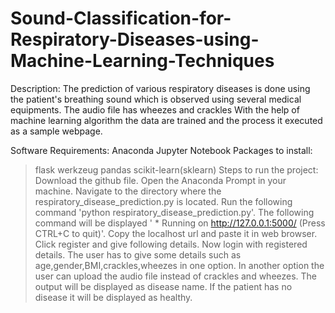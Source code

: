 # Sound-Classification-for-Respiratory-Diseases-using-Machine-Learning-Techniques
Description:
  The prediction of various respiratory diseases is done using the patient's breathing sound
  which is observed using several medical equipments. The audio file has wheezes and crackles
  With the help of machine learning algorithm the data are trained and the process it executed 
  as a sample webpage.
  
Software Requirements:
   Anaconda
   Jupyter Notebook
Packages to install:
   > flask
   > werkzeug
   > pandas
   > scikit-learn(sklearn)
Steps to run the project:
 > Download the github file.
 > Open the Anaconda Prompt in your machine.
 > Navigate to the directory where the respiratory_disease_prediction.py is located.
 > Run the following command 'python respiratory_disease_prediction.py'. 
 > The following command will be displayed ' * Running on http://127.0.0.1:5000/ (Press CTRL+C to quit)'.
 > Copy the localhost url and paste it in web browser.
 > Click register and give following details.
 > Now login with registered details. 
 > The user has to give some details such as age,gender,BMI,crackles,wheezes in one option.
 > In another option the user can upload the audio file instead of crackles and wheezes.
 > The output will be displayed as disease name. If the patient has no disease it will be displayed as healthy. 


